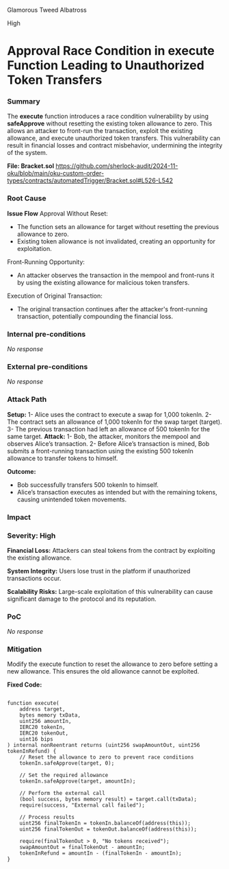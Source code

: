 Glamorous Tweed Albatross

High

# Approval Race Condition in execute Function Leading to Unauthorized Token Transfers

### Summary

The **execute** function introduces a race condition vulnerability by using **safeApprove** without resetting the existing token allowance to zero. This allows an attacker to front-run the transaction, exploit the existing allowance, and execute unauthorized token transfers. This vulnerability can result in financial losses and contract misbehavior, undermining the integrity of the system.

**File: Bracket.sol**
https://github.com/sherlock-audit/2024-11-oku/blob/main/oku-custom-order-types/contracts/automatedTrigger/Bracket.sol#L526-L542

### Root Cause

**Issue Flow**
Approval Without Reset:
- The function sets an allowance for target without resetting the previous allowance to zero.
- Existing token allowance is not invalidated, creating an opportunity for exploitation.

Front-Running Opportunity:
- An attacker observes the transaction in the mempool and front-runs it by using the existing allowance for malicious token transfers.

Execution of Original Transaction:
- The original transaction continues after the attacker's front-running transaction, potentially compounding the financial loss.

### Internal pre-conditions

_No response_

### External pre-conditions

_No response_

### Attack Path


**Setup:**
1- Alice uses the contract to execute a swap for 1,000 tokenIn.
2- The contract sets an allowance of 1,000 tokenIn for the swap target (target).
3- The previous transaction had left an allowance of 500 tokenIn for the same target.
**Attack:**
1- Bob, the attacker, monitors the mempool and observes Alice’s transaction.
2- Before Alice’s transaction is mined, Bob submits a front-running transaction using the existing 500 tokenIn allowance to transfer tokens to himself.

**Outcome:**
 - Bob successfully transfers 500 tokenIn to himself.
- Alice’s transaction executes as intended but with the remaining tokens, causing unintended token movements.


### Impact


### **Severity: High**
**Financial Loss:**
Attackers can steal tokens from the contract by exploiting the existing allowance.

**System Integrity:**
Users lose trust in the platform if unauthorized transactions occur.

**Scalability Risks:**
Large-scale exploitation of this vulnerability can cause significant damage to the protocol and its reputation.

### PoC

_No response_

### Mitigation

Modify the execute function to reset the allowance to zero before setting a new allowance. This ensures the old allowance cannot be exploited.

**Fixed Code:**

```solidity

function execute(
    address target,
    bytes memory txData,
    uint256 amountIn,
    IERC20 tokenIn,
    IERC20 tokenOut,
    uint16 bips
) internal nonReentrant returns (uint256 swapAmountOut, uint256 tokenInRefund) {
    // Reset the allowance to zero to prevent race conditions
    tokenIn.safeApprove(target, 0);

    // Set the required allowance
    tokenIn.safeApprove(target, amountIn);

    // Perform the external call
    (bool success, bytes memory result) = target.call(txData);
    require(success, "External call failed");

    // Process results
    uint256 finalTokenIn = tokenIn.balanceOf(address(this));
    uint256 finalTokenOut = tokenOut.balanceOf(address(this));

    require(finalTokenOut > 0, "No tokens received");
    swapAmountOut = finalTokenOut - amountIn;
    tokenInRefund = amountIn - (finalTokenIn - amountIn);
}
```